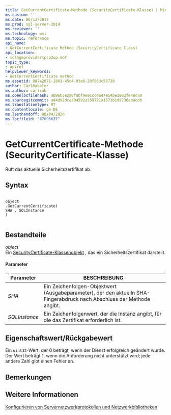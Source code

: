 ```yaml
---
title: GetCurrentCertificate-Methode (SecurityCertificate-Klasse) | Microsoft-Dokumentation
ms.custom: ''
ms.date: 06/13/2017
ms.prod: sql-server-2014
ms.reviewer: ''
ms.technology: wmi
ms.topic: reference
api_name:
- GetCurrentCertificate Method (SecurityCertificate Class)
api_location:
- sqlmgmproviderxpsp2up.mof
topic_type:
- apiref
helpviewer_keywords:
- GetCurrentCertificate method
ms.assetid: 987a2671-1801-45c4-93e6-29f883c58720
author: CarlRabeler
ms.author: carlrab
ms.openlocfilehash: ab96b2e2a8fabf9e9ccce647e54be1983fe40ca0
ms.sourcegitcommit: ad4d92dce894592a259721a1571b1d8736abacdb
ms.translationtype: MT
ms.contentlocale: de-DE
ms.lasthandoff: 08/04/2020
ms.locfileid: "87696637"
---
```

# <a name="getcurrentcertificate-method-securitycertificate-class"></a>GetCurrentCertificate-Methode (SecurityCertificate-Klasse)
  Ruft das aktuelle Sicherheitszertifikat ab.  
  
## <a name="syntax"></a>Syntax  
  
```  
  
object  
.GetCurrentCertificate(  
SHA , SQLInstance  
)  
  
```  
  
## <a name="parts"></a>Bestandteile  
 *object*  
 Ein [SecurityCertificate-Klassenobjekt](securitycertificate-class.md) , das ein Sicherheitszertifikat darstellt.  
  
#### <a name="parameters"></a>Parameter  
  
|Parameter|BESCHREIBUNG|  
|---------------|-----------------|  
|*SHA*|Ein Zeichenfolgen-Objektwert (Ausgabeparameter), der den aktuelln SHA-Fingerabdruck nach Abschluss der Methode angibt.|  
|*SQLInstance*|Ein Zeichenfolgenwert, der die Instanz angibt, für die das Zertifikat erforderlich ist.|  
  
## <a name="property-valuereturn-value"></a>Eigenschaftswert/Rückgabewert  
 Ein `uint32`-Wert, der 0 beträgt, wenn der Dienst erfolgreich geändert wurde. Der Wert beträgt 1, wenn die Anforderung nicht unterstützt wird; jede andere Zahl gibt einen Fehler an.  
  
## <a name="remarks"></a>Bemerkungen  
  
## <a name="see-also"></a>Weitere Informationen  
 [Konfigurieren von Servernetzwerkprotokollen und Netzwerkbibliotheken](https://msdn.microsoft.com/library/ms177485\(v=sql.100\).aspx)  
  
  
